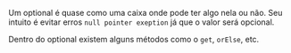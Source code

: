 Um optional é quase como uma caixa onde pode ter algo nela ou não.
Seu intuito é evitar erros `null pointer exeption` já que o valor será opcional.

Dentro do optional existem alguns métodos como o `get`, `orElse`, etc. 




